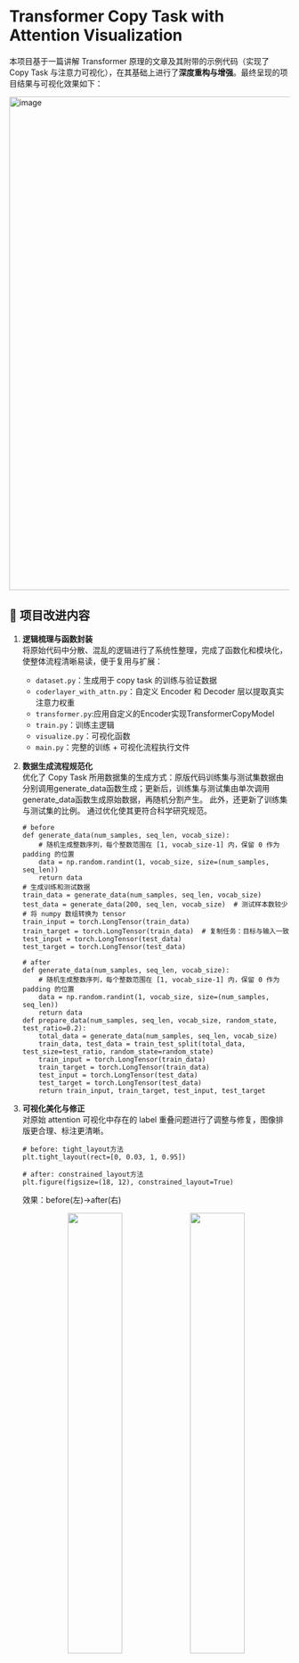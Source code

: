 # Transformer Copy Task with Attention Visualization

本项目基于一篇讲解 Transformer 原理的文章及其附带的示例代码（实现了 Copy Task 与注意力可视化），在其基础上进行了**深度重构与增强**。最终呈现的项目结果与可视化效果如下：

<img width="1607" height="885" alt="image" src="https://github.com/user-attachments/assets/432a00c6-6d73-4641-a82d-76c6c215f984" />


## 🔧 项目改进内容

1. **逻辑梳理与函数封装**  
   将原始代码中分散、混乱的逻辑进行了系统性整理，完成了函数化和模块化，使整体流程清晰易读，便于复用与扩展：
   - `dataset.py`：生成用于 copy task 的训练与验证数据
   - `coderlayer_with_attn.py`：自定义 Encoder 和 Decoder 层以提取真实注意力权重
   - `transformer.py`:应用自定义的Encoder实现TransformerCopyModel
   - `train.py`：训练主逻辑
   - `visualize.py`：可视化函数
   - `main.py`：完整的训练 + 可视化流程执行文件

3. **数据生成流程规范化**  
   优化了 Copy Task 所用数据集的生成方式：原版代码训练集与测试集数据由分别调用generate_data函数生成；更新后，训练集与测试集由单次调用generate_data函数生成原始数据，再随机分割产生。
   此外，还更新了训练集与测试集的比例。
   通过优化使其更符合科学研究规范。
    ```
    # before
    def generate_data(num_samples, seq_len, vocab_size):
        # 随机生成整数序列，每个整数范围在 [1, vocab_size-1] 内，保留 0 作为 padding 的位置
        data = np.random.randint(1, vocab_size, size=(num_samples, seq_len))
        return data
    # 生成训练和测试数据
    train_data = generate_data(num_samples, seq_len, vocab_size)
    test_data = generate_data(200, seq_len, vocab_size)  # 测试样本数较少
    # 将 numpy 数组转换为 tensor
    train_input = torch.LongTensor(train_data)
    train_target = torch.LongTensor(train_data)  # 复制任务：目标与输入一致
    test_input = torch.LongTensor(test_data)
    test_target = torch.LongTensor(test_data)
    ```
    ```
    # after
    def generate_data(num_samples, seq_len, vocab_size):
        # 随机生成整数序列，每个整数范围在 [1, vocab_size-1] 内，保留 0 作为 padding 的位置
        data = np.random.randint(1, vocab_size, size=(num_samples, seq_len))
        return data
    def prepare_data(num_samples, seq_len, vocab_size, random_state, test_ratio=0.2):
        total_data = generate_data(num_samples, seq_len, vocab_size)
        train_data, test_data = train_test_split(total_data, test_size=test_ratio, random_state=random_state)
        train_input = torch.LongTensor(train_data)
        train_target = torch.LongTensor(train_data)
        test_input = torch.LongTensor(test_data)
        test_target = torch.LongTensor(test_data)
        return train_input, train_target, test_input, test_target
    ```
3. **可视化美化与修正**  
   对原始 attention 可视化中存在的 label 重叠问题进行了调整与修复，图像排版更合理、标注更清晰。
    ```
    # before: tight_layout方法
    plt.tight_layout(rect=[0, 0.03, 1, 0.95])
    ```
    ```
    # after: constrained_layout方法
    plt.figure(figsize=(18, 12), constrained_layout=True)
    ```
    效果：before(左)→after(右)
    <p align="center">
      <img src="https://github.com/user-attachments/assets/2051e636-0a24-4fb3-8209-ebb060af2b15" width="45%"/>
      <img src="https://github.com/user-attachments/assets/40b1678a-a7b0-41d5-8047-eb46639acdbc" width="45%"/>
    </p>

4. **真实注意力权重提取与展示**  
   最重要的一点：原始项目中展示的注意力图仅是**训练外**调用 `nn.MultiheadAttention` 层生成的模拟数据，**并非模型实际 forward 中的 attention weights**。  
   本项目通过自定义 Transformer 层（coderlayer_with_attn.py)，成功从模型内部提取真正的注意力矩阵，实现了更具解释性和分析价值的可视化。
   此外，鉴于最终结果组图中其余三张图都是按照笛卡尔坐标系呈现，在本次改进中，也将注意力可视化热图由原本的图片坐标系（原点在左上角，x轴：key(j), y轴：query(i)）改为笛卡尔坐标系（原点在左下角，x轴：query(i), y轴：key(j)）展示,使得query(i)与key(j)之间的注意力关系更加直观。
    ```
    # before
    # 为了获取注意力权重，我们重新构造一个包含 MultiheadAttention 的模块
    # 注意：由于 nn.TransformerEncoderLayer 内部没有直接返回注意力权重，我们这里单独使用 nn.MultiheadAttention 来模拟其中一层注意力
    # 选取 sample_input 的嵌入表示作为查询、键、值，要求 batch_first=True
    emb_sample = model.embedding(sample_input) * np.sqrt(model.d_model)
    emb_sample = model.pos_encoder(emb_sample)  # shape: (1, seq_len, d_model)
    multihead_attn = nn.MultiheadAttention(embed_dim=model.d_model, num_heads=8, batch_first=True)
    # 通过 forward 时设置 need_weights=True 得到注意力权重
    attn_output, attn_weights = multihead_attn(emb_sample, emb_sample, emb_sample, need_weights=True, average_attn_weights=False)
    ```
    ```
    # after
    _ = model(sample_input)  # 触发 forward，计算注意力权重
    attn_weights = model.last_attn  # 获取最后一层的注意力权重
    ```
    坐标系更新：before(左)→after(右)
    <p align="center">
      <img src="https://github.com/user-attachments/assets/2a9a1991-c066-43f1-8481-1ea2dadaa4c1" width="45%"/>
      <img src="https://github.com/user-attachments/assets/c5833b8c-0d4b-4155-b496-02fda99d11e1" width="45%"/>
    </p>
    注意力逻辑更新：before(左)→after(右)
    <p align="center">
      <img src="https://github.com/user-attachments/assets/be57481b-f7b6-48b5-bee2-c39420828e5a" width="45%"/>
      <img src="https://github.com/user-attachments/assets/629729a5-9c01-4b7d-a9ac-5cfbc4fa8188" width="45%"/>
    </p>

## 🙏 致谢与引用

本项目参考并基于微信公众号「机器学习初学者」发布的文章  
[《【论文复现】从零实现Transformer，并可视化Attention！》](https://mp.weixin.qq.com/s/BCECx-0C9E_wY4ZyRrZ5uQ) 中的教学示例代码，  
在其基础上进行了结构重构、attention 权重提取方式优化、可视化增强等改进，致谢原作者的分享。

## 📜 License

MIT License © 2025 PengTang
